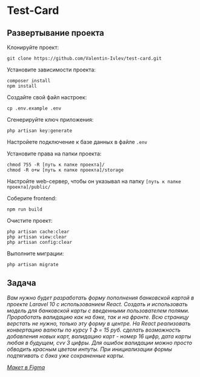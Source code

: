# Test-Card

## Развертывание проекта

Клонируйте проект:
```shell
git clone https://github.com/Valentin-Ivlev/test-card.git
```
Установите зависимости проекта:
```shell
composer install
npm install
```
Создайте свой файл настроек:
```shell
cp .env.example .env
```
Сгенерируйте ключ приложения:
```shell
php artisan key:generate
```
Настройете подключение к базе данных в файле `.env`

Установите права на папки проекта:
```shell
chmod 755 -R [путь к папке проекта]/
chmod -R o+w [путь к папке проекта]/storage
```
Настройте web-сервер, чтобы он указывал на папку `[путь к папке проекта]/public/`

Соберите frontend:
```shell
npm run build
```
Очистите проект:
```shell
php artisan cache:clear
php artisan view:clear
php artisan config:clear
```
Выполните миграции:
```shell
php artisan migrate
```

## Задача
<i>
Вам нужно будет разработать форму пополнения банковской картой в проекте Laravel 10 с использованием React. Создать и использовать модель для банковской карты с введенными пользователем полями. Проработать валидацию как на бэке, так и на фронте.  Всю страницу верстать не нужно, только эту форму в центре. На React реализовать конвертацию валюты по курсу 1 ֆ = 15 руб. сделать возможность добавления новых карт, валидацию карт - номер 16 цифр, дата карты любая в будущем, cvv 3 цифры. Для ошибок валидации можно просто обводить красным цветом инпуты. При инициализации формы подтягивать с бэка уже сохраненные карты.

[Макет в Figma](https://www.figma.com/file/w6lPzApr72RO2x9sF3rWLb/%D0%A511.-%D0%9F%D0%BE%D0%BF%D0%BE%D0%BB%D0%BD%D0%B8%D1%82%D1%8C-%D0%B1%D0%B0%D0%BB%D0%B0%D0%BD%D1%81-%231?type=design&node-id=0%3A1&mode=design&t=4TewTKt9jpvgQvv7-1)
</i>
